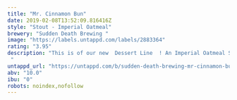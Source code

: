 ```yaml
---
title: "Mr. Cinnamon Bun"
date: 2019-02-08T13:52:09.816416Z
style: "Stout - Imperial Oatmeal"
brewery: "Sudden Death Brewing "
image: "https://labels.untappd.com/labels/2883364"
rating: "3.95"
description: "This is of our new  Dessert Line  ! An Imperial Oatmeal Stout with a touch of Lactose infused with Cinnamon Buns and Vanilla!  "
untappd_url: "https://untappd.com/b/sudden-death-brewing-mr-cinnamon-bun/2883364"
abv: "10.0"
ibu: "0"
robots: noindex,nofollow
---
```

